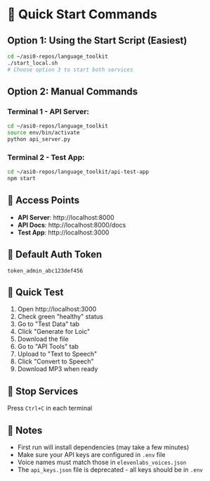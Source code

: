 # 🚀 Quick Start Commands

## Option 1: Using the Start Script (Easiest)
```bash
cd ~/asi0-repos/language_toolkit
./start_local.sh
# Choose option 3 to start both services
```

## Option 2: Manual Commands

### Terminal 1 - API Server:
```bash
cd ~/asi0-repos/language_toolkit
source env/bin/activate
python api_server.py
```

### Terminal 2 - Test App:
```bash
cd ~/asi0-repos/language_toolkit/api-test-app
npm start
```

## 🔗 Access Points
- **API Server**: http://localhost:8000
- **API Docs**: http://localhost:8000/docs
- **Test App**: http://localhost:3000

## 🔑 Default Auth Token
```
token_admin_abc123def456
```

## 🧪 Quick Test
1. Open http://localhost:3000
2. Check green "healthy" status
3. Go to "Test Data" tab
4. Click "Generate for Loic" 
5. Download the file
6. Go to "API Tools" tab
7. Upload to "Text to Speech"
8. Click "Convert to Speech"
9. Download MP3 when ready

## 🛑 Stop Services
Press `Ctrl+C` in each terminal

## 📝 Notes
- First run will install dependencies (may take a few minutes)
- Make sure your API keys are configured in `.env` file
- Voice names must match those in `elevenlabs_voices.json`
- The `api_keys.json` file is deprecated - all keys should be in `.env`